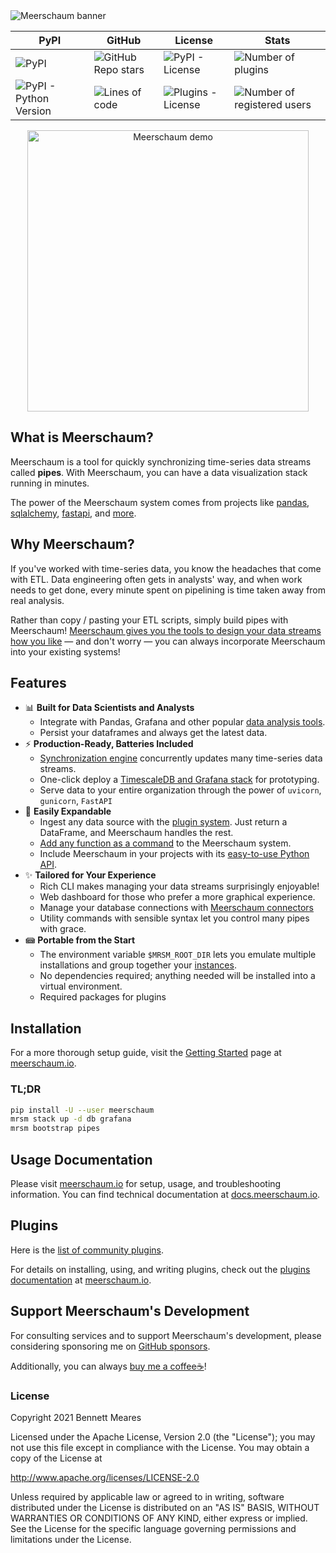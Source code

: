 <img src="https://meerschaum.io/assets/banner_1920x320.png" alt="Meerschaum banner">

| PyPI | GitHub | License | Stats |
|---|---|---|---|
| ![PyPI]( https://img.shields.io/pypi/v/meerschaum?color=%2300cc66&label=Version ) | ![GitHub Repo stars](https://img.shields.io/github/stars/bmeares/Meerschaum?style=social) | ![PyPI - License](https://img.shields.io/pypi/l/meerschaum?label=Core%20License) | ![Number of plugins]( https://img.shields.io/badge/dynamic/json?color=3098c1&label=Public%20Plugins&query=num_plugins&url=https%3A%2F%2Fapi.mrsm.io%2Finfo ) |
| ![PyPI - Python Version]( https://img.shields.io/pypi/pyversions/meerschaum?label=Python&logo=python&logoColor=%23ffffff ) | ![Lines of code]( https://img.shields.io/tokei/lines/github/bmeares/Meerschaum?label=Total%20Lines ) | ![Plugins - License]( https://img.shields.io/badge/Plugins%20License-You%20decide!-success ) | ![Number of registered users]( https://img.shields.io/badge/dynamic/json?color=3098c1&label=Registered%20Users&query=num_users&url=https%3A%2F%2Fapi.mrsm.io%2Finfo ) |

<p align="center">
<img src="https://meerschaum.io/files/images/demo.gif" alt="Meerschaum demo" height="450px">
</p>

## What is Meerschaum?
Meerschaum is a tool for quickly synchronizing time-series data streams called **pipes**. With Meerschaum, you can have a data visualization stack running in minutes.

The power of the Meerschaum system comes from projects like [pandas](https://pandas.pydata.org/), [sqlalchemy](https://www.sqlalchemy.org/), [fastapi](https://fastapi.tiangolo.com/), and [more](https://meerschaum.io/news/acknowledgements/).

## Why Meerschaum?

If you've worked with time-series data, you know the headaches that come with ETL.
Data engineering often gets in analysts' way, and when work needs to get done, every minute spent on pipelining is time taken away from real analysis.

Rather than copy / pasting your ETL scripts, simply build pipes with Meerschaum! [Meerschaum gives you the tools to design your data streams how you like](https://towardsdatascience.com/easy-time-series-etl-for-data-scientists-with-meerschaum-5aade339b398) ― and don't worry — you can always incorporate Meerschaum into your existing systems!

## Features

- 📊 **Built for Data Scientists and Analysts**  
  - Integrate with Pandas, Grafana and other popular [data analysis tools](https://meerschaum.io/reference/data-analysis-tools/).
  - Persist your dataframes and always get the latest data.
- ⚡️ **Production-Ready, Batteries Included**  
  - [Synchronization engine](https://meerschaum.io/reference/pipes/syncing/) concurrently updates many time-series data streams.
  - One-click deploy a [TimescaleDB and Grafana stack](https://meerschaum.io/reference/stack/) for prototyping.
  - Serve data to your entire organization through the power of `uvicorn`, `gunicorn`, `FastAPI`
- 🔌 **Easily Expandable**  
  -  Ingest any data source with the [plugin system](https://meerschaum.io/reference/plugins/writing-plugins/). Just return a DataFrame, and Meerschaum handles the rest.
  - [Add any function as a command](https://meerschaum.io/reference/plugins/types-of-plugins/#action-plugins) to the Meerschaum system.
  - Include Meerschaum in your projects with its [easy-to-use Python API](https://docs.meerschaum.io).
- ✨ **Tailored for Your Experience**  
  - Rich CLI makes managing your data streams surprisingly enjoyable!
  - Web dashboard for those who prefer a more graphical experience.
  - Manage your database connections with [Meerschaum connectors](https://meerschaum.io/reference/connectors/)
  - Utility commands with sensible syntax let you control many pipes with grace.
- 📾 **Portable from the Start**  
  - The environment variable `$MRSM_ROOT_DIR` lets you emulate multiple installations and group together your [instances](https://meerschaum.io/reference/connectors/#instances-and-repositories).
  - No dependencies required; anything needed will be installed into a virtual environment.
  - Required packages for plugins

## Installation

For a more thorough setup guide, visit the [Getting Started](https://meerschaum.io/get-started/) page at [meerschaum.io](https://meerschaum.io).

### TL;DR

```bash
pip install -U --user meerschaum
mrsm stack up -d db grafana
mrsm bootstrap pipes
```

## Usage Documentation

Please visit [meerschaum.io](https://meerschaum.io) for setup, usage, and troubleshooting information. You can find technical documentation at [docs.meerschaum.io](https://docs.meerschaum.io).

## Plugins

Here is the [list of community plugins](https://meerschaum.io/reference/plugins/list-of-plugins/).

For details on installing, using, and writing plugins, check out the [plugins documentation](https://meerschaum.io/reference/plugins/types-of-plugins) at [meerschaum.io](https://meerschaum.io).

## Support Meerschaum's Development

For consulting services and to support Meerschaum's development, please considering sponsoring me on [GitHub sponsors](https://github.com/sponsors/bmeares).

Additionally, you can always [buy me a coffee☕](https://www.buymeacoffee.com/bmeares)!

### License

Copyright 2021 Bennett Meares

Licensed under the Apache License, Version 2.0 (the "License");
you may not use this file except in compliance with the License.
You may obtain a copy of the License at

   http://www.apache.org/licenses/LICENSE-2.0

Unless required by applicable law or agreed to in writing, software
distributed under the License is distributed on an "AS IS" BASIS,
WITHOUT WARRANTIES OR CONDITIONS OF ANY KIND, either express or implied.
See the License for the specific language governing permissions and
limitations under the License.
